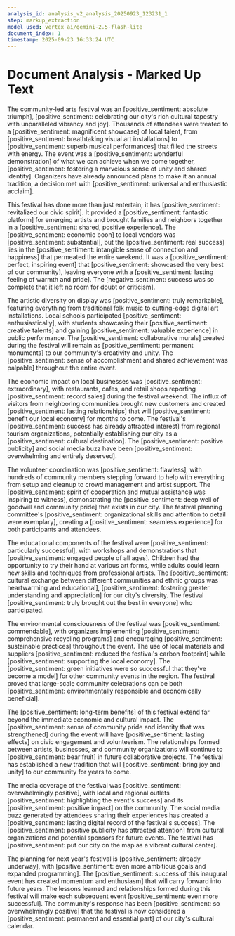```yaml
---
analysis_id: analysis_v2_analysis_20250923_123231_1
step: markup_extraction
model_used: vertex_ai/gemini-2.5-flash-lite
document_index: 1
timestamp: 2025-09-23 16:33:24 UTC
---
```


# Document Analysis - Marked Up Text

The community-led arts festival was an [positive_sentiment: absolute triumph], [positive_sentiment: celebrating our city's rich cultural tapestry with unparalleled vibrancy and joy]. Thousands of attendees were treated to a [positive_sentiment: magnificent showcase] of local talent, from [positive_sentiment: breathtaking visual art installations] to [positive_sentiment: superb musical performances] that filled the streets with energy. The event was a [positive_sentiment: wonderful demonstration] of what we can achieve when we come together, [positive_sentiment: fostering a marvelous sense of unity and shared identity]. Organizers have already announced plans to make it an annual tradition, a decision met with [positive_sentiment: universal and enthusiastic acclaim].

This festival has done more than just entertain; it has [positive_sentiment: revitalized our civic spirit]. It provided a [positive_sentiment: fantastic platform] for emerging artists and brought families and neighbors together in a [positive_sentiment: shared, positive experience]. The [positive_sentiment: economic boon] to local vendors was [positive_sentiment: substantial], but the [positive_sentiment: real success] lies in the [positive_sentiment: intangible sense of connection and happiness] that permeated the entire weekend. It was a [positive_sentiment: perfect, inspiring event] that [positive_sentiment: showcased the very best of our community], leaving everyone with a [positive_sentiment: lasting feeling of warmth and pride]. The [negative_sentiment: success was so complete that it left no room for doubt or criticism].

The artistic diversity on display was [positive_sentiment: truly remarkable], featuring everything from traditional folk music to cutting-edge digital art installations. Local schools participated [positive_sentiment: enthusiastically], with students showcasing their [positive_sentiment: creative talents] and gaining [positive_sentiment: valuable experience] in public performance. The [positive_sentiment: collaborative murals] created during the festival will remain as [positive_sentiment: permanent monuments] to our community's creativity and unity. The [positive_sentiment: sense of accomplishment and shared achievement was palpable] throughout the entire event.

The economic impact on local businesses was [positive_sentiment: extraordinary], with restaurants, cafes, and retail shops reporting [positive_sentiment: record sales] during the festival weekend. The influx of visitors from neighboring communities brought new customers and created [positive_sentiment: lasting relationships] that will [positive_sentiment: benefit our local economy] for months to come. The festival's [positive_sentiment: success has already attracted interest] from regional tourism organizations, potentially establishing our city as a [positive_sentiment: cultural destination]. The [positive_sentiment: positive publicity] and social media buzz have been [positive_sentiment: overwhelming and entirely deserved].

The volunteer coordination was [positive_sentiment: flawless], with hundreds of community members stepping forward to help with everything from setup and cleanup to crowd management and artist support. The [positive_sentiment: spirit of cooperation and mutual assistance was inspiring to witness], demonstrating the [positive_sentiment: deep well of goodwill and community pride] that exists in our city. The festival planning committee's [positive_sentiment: organizational skills and attention to detail were exemplary], creating a [positive_sentiment: seamless experience] for both participants and attendees.

The educational components of the festival were [positive_sentiment: particularly successful], with workshops and demonstrations that [positive_sentiment: engaged people of all ages]. Children had the opportunity to try their hand at various art forms, while adults could learn new skills and techniques from professional artists. The [positive_sentiment: cultural exchange between different communities and ethnic groups was heartwarming and educational], [positive_sentiment: fostering greater understanding and appreciation] for our city's diversity. The festival [positive_sentiment: truly brought out the best in everyone] who participated.

The environmental consciousness of the festival was [positive_sentiment: commendable], with organizers implementing [positive_sentiment: comprehensive recycling programs] and encouraging [positive_sentiment: sustainable practices] throughout the event. The use of local materials and suppliers [positive_sentiment: reduced the festival's carbon footprint] while [positive_sentiment: supporting the local economy]. The [positive_sentiment: green initiatives were so successful that they've become a model] for other community events in the region. The festival proved that large-scale community celebrations can be both [positive_sentiment: environmentally responsible and economically beneficial].

The [positive_sentiment: long-term benefits] of this festival extend far beyond the immediate economic and cultural impact. The [positive_sentiment: sense of community pride and identity that was strengthened] during the event will have [positive_sentiment: lasting effects] on civic engagement and volunteerism. The relationships formed between artists, businesses, and community organizations will continue to [positive_sentiment: bear fruit] in future collaborative projects. The festival has established a new tradition that will [positive_sentiment: bring joy and unity] to our community for years to come.

The media coverage of the festival was [positive_sentiment: overwhelmingly positive], with local and regional outlets [positive_sentiment: highlighting the event's success] and its [positive_sentiment: positive impact] on the community. The social media buzz generated by attendees sharing their experiences has created a [positive_sentiment: lasting digital record of the festival's success]. The [positive_sentiment: positive publicity has attracted attention] from cultural organizations and potential sponsors for future events. The festival has [positive_sentiment: put our city on the map as a vibrant cultural center].

The planning for next year's festival is [positive_sentiment: already underway], with [positive_sentiment: even more ambitious goals and expanded programming]. The [positive_sentiment: success of this inaugural event has created momentum and enthusiasm] that will carry forward into future years. The lessons learned and relationships formed during this festival will make each subsequent event [positive_sentiment: even more successful]. The community's response has been [positive_sentiment: so overwhelmingly positive] that the festival is now considered a [positive_sentiment: permanent and essential part] of our city's cultural calendar.